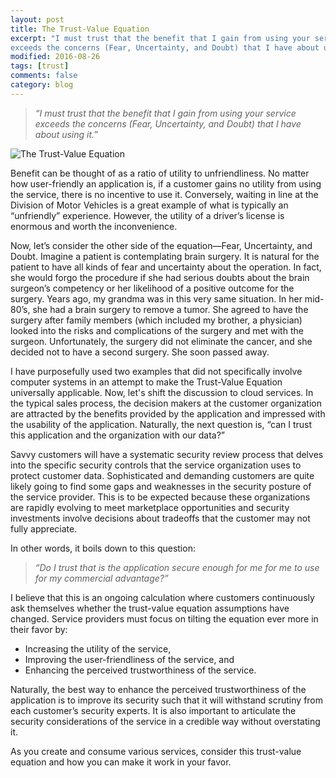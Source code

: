 ```yaml
---
layout: post
title: The Trust-Value Equation
excerpt: "I must trust that the benefit that I gain from using your service
exceeds the concerns (Fear, Uncertainty, and Doubt) that I have about using it."
modified: 2016-08-26
tags: [trust]
comments: false
category: blog
---
```


> <em>“I must trust that the benefit that I gain from using your service
exceeds the
> concerns (Fear, Uncertainty, and Doubt) that I  have about using it.”</em>

![The Trust-Value Equation](/images/Trust-Value-Equation.png)

Benefit can be thought of as a ratio of utility to unfriendliness.  No matter
how user-friendly an application is, if a customer gains no utility from using
the service, there is no incentive to use it.  Conversely, waiting in line at
the Division of Motor Vehicles is a great example of what is typically an
“unfriendly” experience.  However, the utility of a driver’s license is
enormous and worth the inconvenience.

Now, let’s consider the other side of the equation—Fear, Uncertainty, and
Doubt.  Imagine a patient is contemplating brain surgery.  It is natural for
the patient to have all kinds of fear and uncertainty about the operation.  In
fact, she would forgo the procedure if she had serious doubts about the brain
surgeon’s competency or her likelihood of a positive outcome for the surgery.
 Years ago, my grandma was in this very same situation.  In her mid-80’s, she
had a brain surgery to remove a tumor.  She agreed to have the surgery after
family members (which included my brother, a physician) looked into the risks
and complications of the surgery and met with the surgeon.  Unfortunately, the
surgery did not eliminate the cancer, and she decided not to have a second
surgery.  She soon passed away.

I have purposefully used two examples that did not specifically involve
computer systems in an attempt to make the Trust-Value Equation universally
applicable.  Now, let's shift the discussion to cloud services.  In the typical
sales process, the decision makers at the customer organization are attracted
by the benefits provided by the application and impressed with the usability of
the application.  Naturally, the next question is, “can I trust this
application and the organization with our data?”

Savvy customers will have a systematic security review process that delves into
the specific security controls that the service organization uses to protect
customer data.  Sophisticated and demanding customers are quite likely going to
find some gaps and weaknesses in the security posture of the service provider.
This is to be expected because these organizations are rapidly evolving to meet
marketplace opportunities and security investments involve decisions about
tradeoffs that the customer may not fully appreciate.

In other words, it boils down to this question:

> <em>“Do I trust that is the application secure enough for me for me to use
for my commercial advantage?”</em>

I believe that this is an ongoing calculation where customers continuously ask
themselves whether the trust-value equation assumptions have changed.  Service
providers must focus on tilting the equation ever more in their favor by:

* Increasing the utility of the service,
* Improving the user-friendliness of the service, and
* Enhancing the perceived trustworthiness of the service.

Naturally, the best way to enhance the perceived trustworthiness of the
application is to improve its security such that it will withstand scrutiny
from each customer’s security experts.  It is also important to articulate
the security considerations of the service in a credible way without
overstating it.

As you create and consume various services, consider this trust-value equation
and how you can make it work in your favor.
